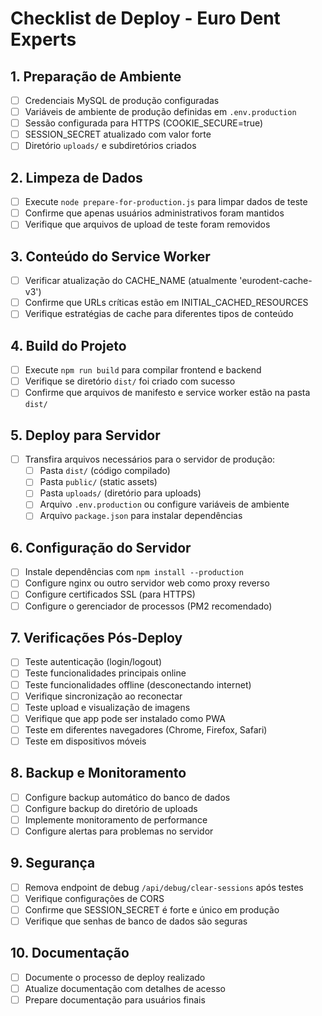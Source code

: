 # Checklist de Deploy - Euro Dent Experts

## 1. Preparação de Ambiente

- [ ] Credenciais MySQL de produção configuradas
- [ ] Variáveis de ambiente de produção definidas em `.env.production`
- [ ] Sessão configurada para HTTPS (COOKIE_SECURE=true)
- [ ] SESSION_SECRET atualizado com valor forte
- [ ] Diretório `uploads/` e subdiretórios criados

## 2. Limpeza de Dados

- [ ] Execute `node prepare-for-production.js` para limpar dados de teste
- [ ] Confirme que apenas usuários administrativos foram mantidos
- [ ] Verifique que arquivos de upload de teste foram removidos

## 3. Conteúdo do Service Worker

- [ ] Verificar atualização do CACHE_NAME (atualmente 'eurodent-cache-v3')
- [ ] Confirme que URLs críticas estão em INITIAL_CACHED_RESOURCES
- [ ] Verifique estratégias de cache para diferentes tipos de conteúdo

## 4. Build do Projeto

- [ ] Execute `npm run build` para compilar frontend e backend
- [ ] Verifique se diretório `dist/` foi criado com sucesso
- [ ] Confirme que arquivos de manifesto e service worker estão na pasta `dist/`

## 5. Deploy para Servidor

- [ ] Transfira arquivos necessários para o servidor de produção:
  - [ ] Pasta `dist/` (código compilado)
  - [ ] Pasta `public/` (static assets)
  - [ ] Pasta `uploads/` (diretório para uploads)
  - [ ] Arquivo `.env.production` ou configure variáveis de ambiente
  - [ ] Arquivo `package.json` para instalar dependências

## 6. Configuração do Servidor

- [ ] Instale dependências com `npm install --production`
- [ ] Configure nginx ou outro servidor web como proxy reverso
- [ ] Configure certificados SSL (para HTTPS)
- [ ] Configure o gerenciador de processos (PM2 recomendado)

## 7. Verificações Pós-Deploy

- [ ] Teste autenticação (login/logout)
- [ ] Teste funcionalidades principais online
- [ ] Teste funcionalidades offline (desconectando internet)
- [ ] Verifique sincronização ao reconectar
- [ ] Teste upload e visualização de imagens
- [ ] Verifique que app pode ser instalado como PWA
- [ ] Teste em diferentes navegadores (Chrome, Firefox, Safari)
- [ ] Teste em dispositivos móveis

## 8. Backup e Monitoramento

- [ ] Configure backup automático do banco de dados
- [ ] Configure backup do diretório de uploads
- [ ] Implemente monitoramento de performance
- [ ] Configure alertas para problemas no servidor

## 9. Segurança

- [ ] Remova endpoint de debug `/api/debug/clear-sessions` após testes
- [ ] Verifique configurações de CORS
- [ ] Confirme que SESSION_SECRET é forte e único em produção
- [ ] Verifique que senhas de banco de dados são seguras

## 10. Documentação

- [ ] Documente o processo de deploy realizado
- [ ] Atualize documentação com detalhes de acesso
- [ ] Prepare documentação para usuários finais